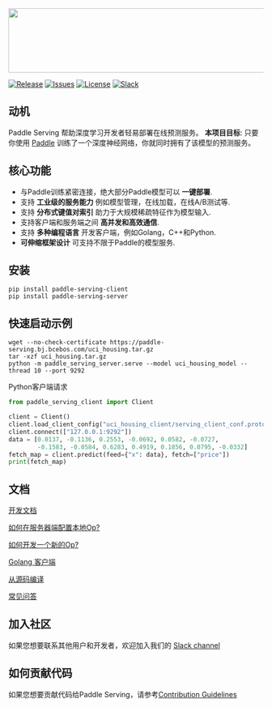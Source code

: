 <img src='https://paddle-serving.bj.bcebos.com/imdb-demo%2FLogoMakr-3Bd2NM-300dpi.png' width = "600" height = "127">

[![Release](https://img.shields.io/badge/Release-0.0.3-yellowgreen)](Release)
[![Issues](https://img.shields.io/github/issues/PaddlePaddle/Serving)](Issues)
[![License](https://img.shields.io/github/license/PaddlePaddle/Serving)](LICENSE)
[![Slack](https://img.shields.io/badge/Join-Slack-green)](https://paddleserving.slack.com/archives/CU0PB4K35)

## 动机
Paddle Serving 帮助深度学习开发者轻易部署在线预测服务。 **本项目目标**: 只要你使用 [Paddle](https://github.com/PaddlePaddle/Paddle) 训练了一个深度神经网络，你就同时拥有了该模型的预测服务。

## 核心功能
- 与Paddle训练紧密连接，绝大部分Paddle模型可以 **一键部署**.
- 支持 **工业级的服务能力** 例如模型管理，在线加载，在线A/B测试等.
- 支持 **分布式键值对索引** 助力于大规模稀疏特征作为模型输入.
- 支持客户端和服务端之间 **高并发和高效通信**.
- 支持 **多种编程语言** 开发客户端，例如Golang，C++和Python.
- **可伸缩框架设计** 可支持不限于Paddle的模型服务.

## 安装

```shell
pip install paddle-serving-client
pip install paddle-serving-server
```

## 快速启动示例

``` shell
wget --no-check-certificate https://paddle-serving.bj.bcebos.com/uci_housing.tar.gz
tar -xzf uci_housing.tar.gz
python -m paddle_serving_server.serve --model uci_housing_model --thread 10 --port 9292
```

Python客户端请求

``` python
from paddle_serving_client import Client

client = Client()
client.load_client_config("uci_housing_client/serving_client_conf.prototxt")
client.connect(["127.0.0.1:9292"])
data = [0.0137, -0.1136, 0.2553, -0.0692, 0.0582, -0.0727,
        -0.1583, -0.0584, 0.6283, 0.4919, 0.1856, 0.0795, -0.0332]
fetch_map = client.predict(feed={"x": data}, fetch=["price"])
print(fetch_map)

```

## 文档

[开发文档](doc/DESIGN.md)

[如何在服务器端配置本地Op?](doc/SERVER_DAG.md)

[如何开发一个新的Op?](doc/NEW_OPERATOR.md)

[Golang 客户端](doc/IMDB_GO_CLIENT.md)

[从源码编译](doc/COMPILE.md)

[常见问答](doc/FAQ.md)

## 加入社区
如果您想要联系其他用户和开发者，欢迎加入我们的 [Slack channel](https://paddleserving.slack.com/archives/CUBPKHKMJ)

## 如何贡献代码

如果您想要贡献代码给Paddle Serving，请参考[Contribution Guidelines](doc/CONTRIBUTE.md)
